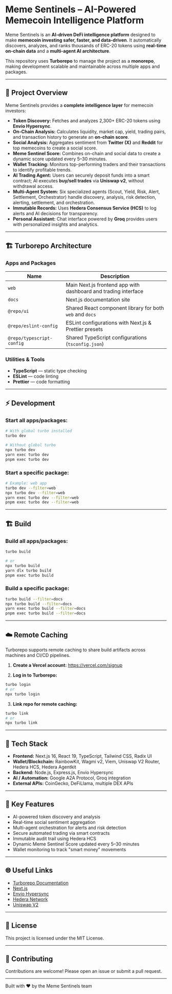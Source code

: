 # Meme Sentinels – AI-Powered Memecoin Intelligence Platform

Meme Sentinels is an **AI-driven DeFi intelligence platform** designed to make **memecoin investing safer, faster, and data-driven**. It automatically discovers, analyzes, and ranks thousands of ERC-20 tokens using **real-time on-chain data** and a **multi-agent AI architecture**.

This repository uses **Turborepo** to manage the project as a **monorepo**, making development scalable and maintainable across multiple apps and packages.

---

## 🚀 Project Overview

Meme Sentinels provides a **complete intelligence layer** for memecoin investors:

- **Token Discovery:** Fetches and analyzes 2,300+ ERC-20 tokens using **Envio Hypersync**.
- **On-Chain Analysis:** Calculates liquidity, market cap, yield, trading pairs, and transaction history to generate an **on-chain score**.
- **Social Analysis:** Aggregates sentiment from **Twitter (X)** and **Reddit** for top memecoins to create a social score.
- **Meme Sentinel Score:** Combines on-chain and social data to create a dynamic score updated every 5–30 minutes.
- **Wallet Tracking:** Monitors top-performing traders and their transactions to identify profitable trends.
- **AI Trading Agent:** Users can securely deposit funds into a smart contract; AI executes **buy/sell trades** via **Uniswap v2**, without withdrawal access.
- **Multi-Agent System:** Six specialized agents (Scout, Yield, Risk, Alert, Settlement, Orchestrator) handle discovery, analysis, risk detection, alerting, settlement, and orchestration.
- **Immutable Records:** Uses **Hedera Consensus Service (HCS)** to log alerts and AI decisions for transparency.
- **Personal Assistant:** Chat interface powered by **Groq** provides users with personalized insights and analytics.

---

## 🏗️ Turborepo Architecture

### Apps and Packages

| Name | Description |
|------|-------------|
| `web` | Main Next.js frontend app with dashboard and trading interface |
| `docs` | Next.js documentation site |
| `@repo/ui` | Shared React component library for both `web` and `docs` |
| `@repo/eslint-config` | ESLint configurations with Next.js & Prettier presets |
| `@repo/typescript-config` | Shared TypeScript configurations (`tsconfig.json`) |

### Utilities & Tools

- **TypeScript** — static type checking
- **ESLint** — code linting
- **Prettier** — code formatting

---

## ⚡ Development

### Start all apps/packages:

```bash
# With global turbo installed
turbo dev

# Without global turbo
npx turbo dev
yarn exec turbo dev
pnpm exec turbo dev
```

### Start a specific package:

```bash
# Example: web app
turbo dev --filter=web
npx turbo dev --filter=web
yarn exec turbo dev --filter=web
pnpm exec turbo dev --filter=web
```

---

## 🏗️ Build

### Build all apps/packages:

```bash
turbo build

# or
npx turbo build
yarn dlx turbo build
pnpm exec turbo build
```

### Build a specific package:

```bash
turbo build --filter=docs
npx turbo build --filter=docs
yarn exec turbo build --filter=docs
pnpm exec turbo build --filter=docs
```

---

## ☁️ Remote Caching

Turborepo supports remote caching to share build artifacts across machines and CI/CD pipelines.

1. **Create a Vercel account:** https://vercel.com/signup

2. **Log in to Turborepo:**

```bash
turbo login
# or
npx turbo login
```

3. **Link repo for remote caching:**

```bash
turbo link
# or
npx turbo link
```

---

## 🔧 Tech Stack

- **Frontend:** Next.js 16, React 19, TypeScript, Tailwind CSS, Radix UI
- **Wallet/Blockchain:** RainbowKit, Wagmi v2, Viem, Uniswap V2 Router, Hedera HCS, Hedera Agentkit
- **Backend:** Node.js, Express.js, Envio Hypersync
- **AI / Automation:** Google A2A Protocol, Groq integration
- **External APIs:** CoinGecko, DeFiLlama, multiple DEX APIs

---

## 📝 Key Features

- AI-powered token discovery and analysis
- Real-time social sentiment aggregation
- Multi-agent orchestration for alerts and risk detection
- Secure automated trading via smart contracts
- Immutable audit trail using Hedera HCS
- Dynamic Meme Sentinel Score updated every 5–30 minutes
- Wallet monitoring to track "smart money" movements

---

## 🌐 Useful Links

- [Turborepo Documentation](https://turbo.build/repo/docs)
- [Next.js](https://nextjs.org/)
- [Envio Hypersync](https://docs.envio.dev/)
- [Hedera Network](https://hedera.com/)
- [Uniswap V2](https://docs.uniswap.org/contracts/v2/overview)

---

## 📄 License

This project is licensed under the MIT License.

---

## 🤝 Contributing

Contributions are welcome! Please open an issue or submit a pull request.

---

Built with ❤️ by the Meme Sentinels team